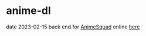 # anime-dl

date 2023-02-15
back end for [AnimeSquad](https://github.com/sept-mg/animesquad)
online [here](https://animesquad.septmg.fr/)